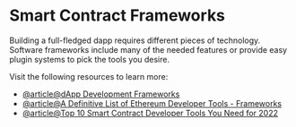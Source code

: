 # Smart Contract Frameworks

Building a full-fledged dapp requires different pieces of technology. Software frameworks include many of the needed features or provide easy plugin systems to pick the tools you desire.

Visit the following resources to learn more:

- [@article@dApp Development Frameworks](https://ethereum.org/en/developers/docs/frameworks/)
- [@article@A Definitive List of Ethereum Developer Tools - Frameworks](https://media.consensys.net/an-definitive-list-of-ethereum-developer-tools-2159ce865974#frameworks)
- [@article@Top 10 Smart Contract Developer Tools You Need for 2022](https://medium.com/better-programming/top-10-smart-contract-developer-tools-you-need-for-2022-b763f5df689a)